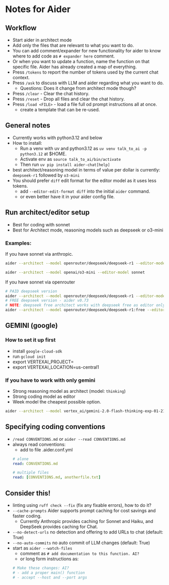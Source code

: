 # Notes for Aider

## Workflow

- Start aider in architect mode
- Add only the files that are relevant to what you want to do.
- You can add comment/expander for new functionality for aider to know where to add code as `# expander here` comment.
- Or when you want to update a function, name the function on that specific file. Aider has already created a map of everything.
- Press `/tokens` to report the number of tokens used by the current chat context.
- Press `/ask` to discuss with LLM and aider regarding what you want to do.
  - Questions: Does it change from architect mode though?
- Press `/clear` - Clear the chat history.
- Press `/reset` - Drop all files and clear the chat history.
- Press `/load <FILE>` - load a file full od prompt instructions all at once.
  - create a template that can be re-used.

## General notes

- Currently works with python3.12 and below
- How to install:
  - Run a venv with uv and python3.12 as `uv venv talk_to_ai -p python3.12` at $HOME.
  - Activate env as `source talk_to_ai/bin/activate`
  - Then run `uv pip install aider-chat[help]`
- best architect/reasoning model in terms of value per dollar is currently: `deepseek-r1` followed by `o3-mini`
- You should prefer `diff` edit format for the editor model as it uses less tokens.
  - add `--editor-edit-format diff` into the initial `aider` command.
  - or even better have it in your aider config file.

## Run architect/editor setup

- Best for coding with sonnet
- Best for Architect mode, reasoning models such as deepseek or o3-mini

### Examples:

If you have sonnet via anthropic.

```bash
aider --architect --model openrouter/deepseek/deepseek-r1 --editor-model sonnet
```

```bash
aider --architect --model openai/o3-mini --editor-model sonnet
```

If you have sonnet via openrouter

```bash
# PAID deepseek version
aider --architect --model openrouter/deepseek/deepseek-r1 --editor-model openrouter/anthropic/claude-3.5-sonnet
# FREE deepseek version - aider v0.73
# NOTE: deepseek free architect works with deepseek free as editor only
aider --architect --model openrouter/deepseek/deepseek-r1:free --editor-model openrouter/anthropic/claude-3.5-sonnet
```

## GEMINI (google)

### How to set it up first

- install `google-cloud-sdk`
- run `gcloud init`
- export VERTEXAI_PROJECT=<PROJECT ID>
- export VERTEXAI_LOCATION=us-central1

### If you have to work with only gemini

- Strong reasoning model as architect (model: `thinking`)
- Strong coding model as editor
- Week model the cheapest possible option.

```bash
aider --architect --model vertex_ai/gemini-2.0-flash-thinking-exp-01-21 --editor-model vertex_ai/gemini-2.0-flash-exp --weak-model vertex_ai/gemini-2.0-flash-exp --editor-edit-format diff
```

## Specifying coding conventions

- `/read CONVENTIONS.md` or `aider --read CONVENTIONS.md`
- always read conventions:
  - add to file .aider.conf.yml
  ```yaml
  # alone
  read: CONVENTIONS.md

  # multiple files
  read: [CONVENTIONS.md, anotherfile.txt]
  ```

## Consider this!

- linting using `ruff check --fix` (fix any fixable errors), how to do it?
- `--cache-prompts` Aider supports prompt caching for cost savings and faster coding.
  - Currently Anthropic provides caching for Sonnet and Haiku, and DeepSeek provides caching for Chat.
- `--no-detect-urls` no detection and offering to add URLs to chat (default: True)
- `--no-auto-commits` no auto commit of LLM changes (default: True)
- start as `aider --watch-files`
  - comment as `# add documentation to this function. AI?`
  - or long form instructions as:
  ```python
  # Make these changes: AI?
  # - add a proper main() function
  # - accept --host and --port args
  ```
